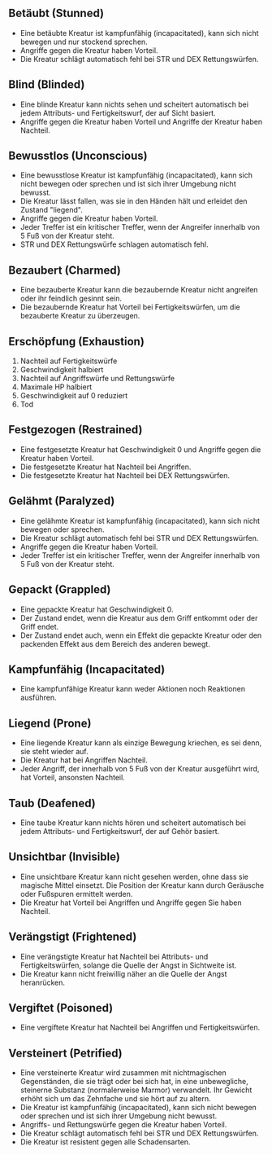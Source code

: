 ## Betäubt (Stunned)

- Eine betäubte Kreatur ist kampfunfähig (incapacitated), kann sich nicht bewegen und nur stockend sprechen.
- Angriffe gegen die Kreatur haben Vorteil.
- Die Kreatur schlägt automatisch fehl bei STR und DEX Rettungswürfen.

## Blind (Blinded)

- Eine blinde Kreatur kann nichts sehen und scheitert automatisch bei jedem Attributs- und Fertigkeitswurf, der auf Sicht basiert.
- Angriffe gegen die Kreatur haben Vorteil und Angriffe der Kreatur haben Nachteil.

## Bewusstlos (Unconscious)

- Eine bewusstlose Kreatur ist kampfunfähig (incapacitated), kann sich nicht bewegen oder sprechen und ist sich ihrer Umgebung nicht bewusst.
- Die Kreatur lässt fallen, was sie in den Händen hält und erleidet den Zustand "liegend".
- Angriffe gegen die Kreatur haben Vorteil.
- Jeder Treffer ist ein kritischer Treffer, wenn der Angreifer innerhalb von 5 Fuß von der Kreatur steht.
- STR und DEX Rettungswürfe schlagen automatisch fehl.

## Bezaubert (Charmed)

- Eine bezauberte Kreatur kann die bezaubernde Kreatur nicht angreifen oder ihr feindlich gesinnt sein.
- Die bezaubernde Kreatur hat Vorteil bei Fertigkeitswürfen, um die bezauberte Kreatur zu überzeugen.

## Erschöpfung (Exhaustion)

1. Nachteil auf Fertigkeitswürfe
2. Geschwindigkeit halbiert
3. Nachteil auf Angriffswürfe und Rettungswürfe
4. Maximale HP halbiert
5. Geschwindigkeit auf 0 reduziert
6. Tod

## Festgezogen (Restrained)

- Eine festgesetzte Kreatur hat Geschwindigkeit 0 und Angriffe gegen die Kreatur haben Vorteil.
- Die festgesetzte Kreatur hat Nachteil bei Angriffen.
- Die festgesetzte Kreatur hat Nachteil bei DEX Rettungswürfen.

## Gelähmt (Paralyzed)

- Eine gelähmte Kreatur ist kampfunfähig (incapacitated), kann sich nicht bewegen oder sprechen.
- Die Kreatur schlägt automatisch fehl bei STR und DEX Rettungswürfen.
- Angriffe gegen die Kreatur haben Vorteil.
- Jeder Treffer ist ein kritischer Treffer, wenn der Angreifer innerhalb von 5 Fuß von der Kreatur steht.

## Gepackt (Grappled)

- Eine gepackte Kreatur hat Geschwindigkeit 0.
- Der Zustand endet, wenn die Kreatur aus dem Griff entkommt oder der Griff endet.
- Der Zustand endet auch, wenn ein Effekt die gepackte Kreatur oder den packenden Effekt aus dem Bereich des anderen bewegt.

## Kampfunfähig (Incapacitated)

- Eine kampfunfähige Kreatur kann weder Aktionen noch Reaktionen ausführen.

## Liegend (Prone)

- Eine liegende Kreatur kann als einzige Bewegung kriechen, es sei denn, sie steht wieder auf.
- Die Kreatur hat bei Angriffen Nachteil.
- Jeder Angriff, der innerhalb von 5 Fuß von der Kreatur ausgeführt wird, hat Vorteil, ansonsten Nachteil.

## Taub (Deafened)

- Eine taube Kreatur kann nichts hören und scheitert automatisch bei jedem Attributs- und Fertigkeitswurf, der auf Gehör basiert.

## Unsichtbar (Invisible)

- Eine unsichtbare Kreatur kann nicht gesehen werden, ohne dass sie magische Mittel einsetzt. Die Position der Kreatur kann durch Geräusche oder Fußspuren ermittelt werden.
- Die Kreatur hat Vorteil bei Angriffen und Angriffe gegen Sie haben Nachteil.

## Verängstigt (Frightened)

- Eine verängstigte Kreatur hat Nachteil bei Attributs- und Fertigkeitswürfen, solange die Quelle der Angst in Sichtweite ist.
- Die Kreatur kann nicht freiwillig näher an die Quelle der Angst heranrücken.

## Vergiftet (Poisoned)

- Eine vergiftete Kreatur hat Nachteil bei Angriffen und Fertigkeitswürfen.

## Versteinert (Petrified)

- Eine versteinerte Kreatur wird zusammen mit nichtmagischen Gegenständen, die sie trägt oder bei sich hat, in eine unbewegliche, steinerne Substanz (normalerweise Marmor) verwandelt. Ihr Gewicht erhöht sich um das Zehnfache und sie hört auf zu altern.
- Die Kreatur ist kampfunfähig (incapacitated), kann sich nicht bewegen oder sprechen und ist sich ihrer Umgebung nicht bewusst.
- Angriffs- und Rettungswürfe gegen die Kreatur haben Vorteil.
- Die Kreatur schlägt automatisch fehl bei STR und DEX Rettungswürfen.
- Die Kreatur ist resistent gegen alle Schadensarten.
